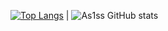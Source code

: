 [![Top Langs](https://github-readme-stats-beryl-nu-33.vercel.app/api/top-langs?username=As1ss&layout=compact&theme=synthwave)](https://github.com/As1ss/github-readme-stats) 
|
![As1ss GitHub stats](https://github-readme-stats.vercel.app/api?username=As1ss&count_private=true&theme=synthwave)


